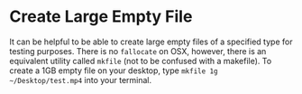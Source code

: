 # Create Large Empty File

It can be helpful to be able to create large empty files of a specified type for testing purposes. There is no `fallocate` on OSX, however, there is an equivalent utility called `mkfile` (not to be confused with a makefile). To create a 1GB empty file on your desktop, type `mkfile 1g ~/Desktop/test.mp4` into your terminal.